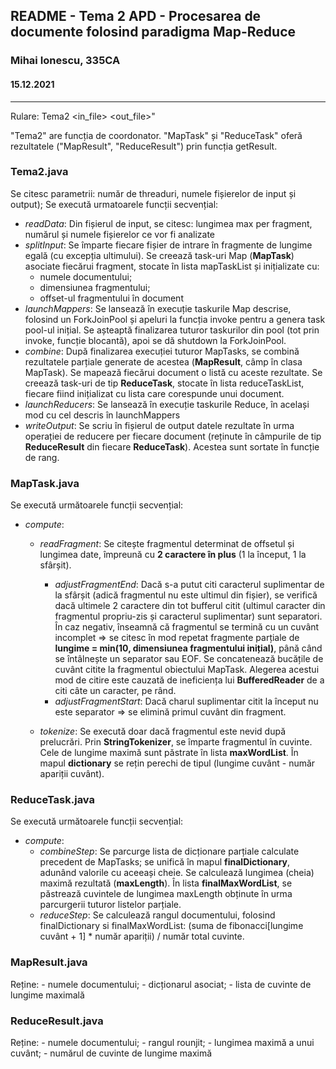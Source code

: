 ## README - Tema 2 APD - Procesarea de documente folosind paradigma Map-Reduce
### Mihai Ionescu, 335CA
#### 15.12.2021

---

Rulare: Tema2 <workers> <in_file> <out_file>"

"Tema2" are funcția de coordonator.
"MapTask" și "ReduceTask" oferă rezultatele ("MapResult", "ReduceResult") prin funcția getResult.

### Tema2.java
Se citesc parametrii: număr de threaduri, numele fișierelor de input și output);
Se execută urmatoarele funcții secvențial:

- _readData_: Din fișierul de input, se citesc: lungimea max per fragment, numărul și numele fișierelor ce vor fi analizate
- _splitInput_: Se împarte fiecare fișier de intrare în fragmente de lungime egală (cu excepția ultimului). Se creează task-uri Map (**MapTask**) asociate fiecărui fragment, stocate în lista mapTaskList și inițializate cu: 
	- numele documentului;
	- dimensiunea fragmentului;
	- offset-ul fragmentului în document
- _launchMappers_: Se lansează în execuție taskurile Map descrise, folosind un ForkJoinPool și apeluri la funcția invoke pentru a genera task pool-ul inițial. Se așteaptă finalizarea tuturor taskurilor din pool (tot prin invoke, funcție blocantă), apoi se dă shutdown la ForkJoinPool.
- _combine_: După finalizarea execuției tuturor MapTasks, se combină rezultatele parțiale generate de acestea (**MapResult**, câmp în clasa MapTask). Se mapează fiecărui document o listă cu aceste rezultate. Se creează task-uri de tip **ReduceTask**, stocate în lista reduceTaskList, fiecare fiind inițializat cu lista care corespunde unui document.
- _launchReducers_: Se lansează în execuție taskurile Reduce, în același mod cu cel descris în launchMappers
- _writeOutput_: Se scriu în fișierul de output datele rezultate în urma operației de reducere per fiecare document (reținute în câmpurile de tip **ReduceResult** din fiecare **ReduceTask**). Acestea sunt sortate în funcție de rang.

### MapTask.java
Se execută următoarele funcții secvențial:

- _compute_:
	- _readFragment_: Se citește fragmentul determinat de offsetul și lungimea date, împreună cu **2 caractere în plus** (1 la început, 1 la sfârșit).
		- _adjustFragmentEnd_: Dacă s-a putut citi caracterul suplimentar de la sfârșit (adică fragmentul nu este ultimul din fișier), se verifică dacă ultimele 2 caractere din tot bufferul citit (ultimul caracter din fragmentul propriu-zis și caracterul suplimentar) sunt separatori. 
		În caz negativ, înseamnă că fragmentul se termină cu un cuvânt incomplet => se citesc în mod repetat fragmente parțiale de **lungime = min(10, dimensiunea fragmentului inițial)**, până când se întâlnește un separator sau EOF. Se concatenează bucățile de cuvânt citite la fragmentul obiectului MapTask.
		Alegerea acestui mod de citire este cauzată de ineficiența lui **BufferedReader** de a citi câte un caracter, pe rând.
		- _adjustFragmentStart_: Dacă charul suplimentar citit la început nu este separator => se elimină primul cuvânt din fragment.

	- _tokenize_: Se execută doar dacă fragmentul este nevid după prelucrări. Prin **StringTokenizer**, se împarte fragmentul în cuvinte. Cele de lungime maximă sunt păstrate în lista **maxWordList**. În mapul **dictionary** se rețin perechi de tipul (lungime cuvânt - număr apariții cuvânt).  

### ReduceTask.java
Se execută următoarele funcții secvențial:

- _compute_:
	- _combineStep_: Se parcurge lista de dicționare parțiale calculate precedent de MapTasks; se unifică în mapul **finalDictionary**, adunând valorile cu aceeași cheie. Se calculează lungimea (cheia) maximă rezultată (**maxLength**). În lista **finalMaxWordList**, se păstrează cuvintele de lungimea maxLength obținute în urma parcurgerii tuturor listelor parțiale.
	- _reduceStep_: Se calculează rangul documentului, folosind finalDictionary si finalMaxWordList:
	(suma de fibonacci[lungime cuvânt + 1] * număr apariții) / număr total cuvinte.

### MapResult.java
Reține:
	- numele documentului;
	- dicționarul asociat;
	- lista de cuvinte de lungime maximală

### ReduceResult.java
Reține:
	- numele documentului;
	- rangul rounjit;
	- lungimea maximă a unui cuvânt;
	- numărul de cuvinte de lungime maximă
 